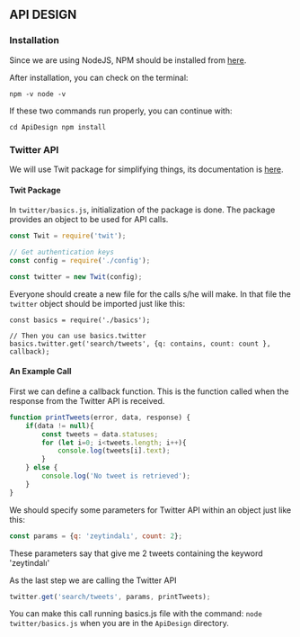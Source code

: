 ## API DESIGN

### Installation

Since we are using NodeJS, NPM should be installed from [here](https://nodejs.org/en/download/).

After installation, you can check on the terminal:

`
npm -v
node -v
`

If these two commands run properly, you can continue with:

`
cd ApiDesign
npm install
`

### Twitter API

We will use Twit package for simplifying things, its documentation is [here](https://www.npmjs.com/package/twit).

#### Twit Package
In `twitter/basics.js`, initialization of the package is done. The package provides an object to be used for API calls.

```javascript
const Twit = require('twit');

// Get authentication keys
const config = require('./config');

const twitter = new Twit(config);
```

Everyone should create a new file for the calls s/he will make. In that file the `twitter` object should be imported just like this:

```
const basics = require('./basics');

// Then you can use basics.twitter
basics.twitter.get('search/tweets', {q: contains, count: count }, callback);
```
#### An Example Call

First we can define a callback function. This is the function called when the response from the Twitter API is received.

``` javascript
function printTweets(error, data, response) {
    if(data != null){
        const tweets = data.statuses;
        for (let i=0; i<tweets.length; i++){
            console.log(tweets[i].text);
        }
    } else {
        console.log('No tweet is retrieved');
    }
}
```

We should specify some parameters for Twitter API within an object just like this:

``` javascript
const params = {q: 'zeytindalı', count: 2};
```

These parameters say that give me 2 tweets containing the keyword 'zeytindalı'

As the last step we are calling the Twitter API

``` javascript
twitter.get('search/tweets', params, printTweets);
```

You can make this call running basics.js file with the command: `node twitter/basics.js` when you are in the `ApiDesign` directory.